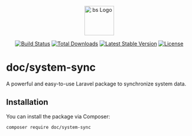 <p align="center"><a href="https://bangladeshisoftware.com/" target="_blank"><img src="https://doc.bangladeshisoftware.com/_next/image?url=https%3A%2F%2Fwww.apidoc.bangladeshisoftware.com%2Fpublic%2Fsite_settings%2F172476321466cdcc4ed0a24.webp&w=1080&q=75" width="80" alt="bs Logo"></a></p>

<p align="center">
<a href="https://github.com/laravel/framework/actions"><img src="https://github.com/laravel/framework/workflows/tests/badge.svg" alt="Build Status"></a>
<a href="https://packagist.org/packages/laravel/framework"><img src="https://img.shields.io/packagist/dt/laravel/framework" alt="Total Downloads"></a>
<a href="https://packagist.org/packages/laravel/framework"><img src="https://img.shields.io/packagist/v/laravel/framework" alt="Latest Stable Version"></a>
<a href="https://packagist.org/packages/laravel/framework"><img src="https://img.shields.io/packagist/l/laravel/framework" alt="License"></a>
</p>

# doc/system-sync

A powerful and easy-to-use Laravel package to synchronize system data.

## Installation

You can install the package via Composer:

```bash
composer require doc/system-sync
